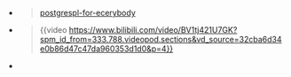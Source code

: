 - > [postgrespl-for-ecerybody](https://www.coursera.org/specializations/postgresql-for-everybody#courses)
- > {{video https://www.bilibili.com/video/BV1tj421U7GK?spm_id_from=333.788.videopod.sections&vd_source=32cba6d34e0b86d47c47da960353d1d0&p=4}}
-